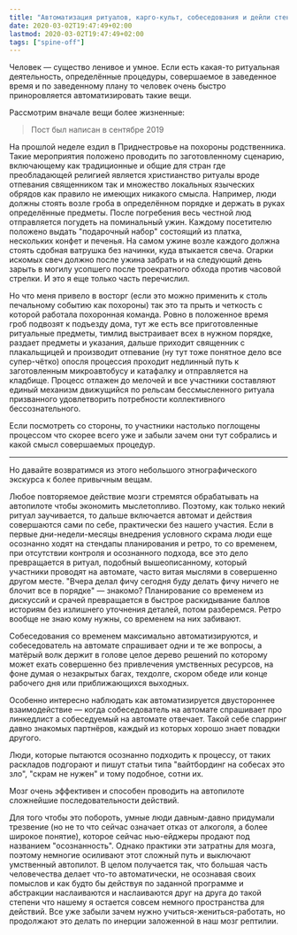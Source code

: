 ```yaml
---
title: "Автоматизация ритуалов, карго-культ, собеседования и дейли стендапы"
date: 2020-03-02T19:47:49+02:00
lastmod: 2020-03-02T19:47:49+02:00
tags: ["spine-off"]
---
```


Человек — существо ленивое и умное. Если есть какая-то ритуальная деятельность, определённые процедуры, совершаемое в заведенное время и по заведенному плану то человек очень быстро приноровляется автоматизировать такие вещи.

Рассмотрим вначале вещи более жизненные:

>Пост был написан в сентябре 2019

На прошлой неделе ездил в Приднестровье на похороны родственника. Такие мероприятия положено проводить по заготовленному сценарию, включающему как традиционные и общие для стран где преобладающей религией является христианство ритуалы вроде отпевания священником так и множество локальных языческих обрядов как правило не имеющих никакого смысла. Например, люди должны стоять возле гроба в определённом порядке и держать в руках определённые предметы. После погребения весь честной люд отправляется погудеть на поминальный ужин. Каждому посетителю положено выдать "подарочный набор" состоящий из платка, нескольких конфет и печенья. На самом ужине возле каждого должна стоять сдобная ватрушка без начинки, куда втыкается свеча. Огарки искомых свеч должно после ужина забрать и на следующий день зарыть в могилу усопшего после троекратного обхода против часовой стрелки. И это я еще только часть перечислил.

Но что меня привело в восторг (если это можно применить к столь печальному событию как похороны) так это та прыть и четкость с которой работала похоронная команда. Ровно в положенное время гроб подвозят к подъезду дома, тут же есть все приготовленные ритуальные предметы, тимлид выстраивает всех в нужном порядке, раздает предметы и указания, дальше приходит священник с плакальщицей и производит отпевание (ну тут тоже понятное дело все супер-чётко) опосля процессия проходит недлинный путь к заготовленным микроавтобусу и катафалку и отправляется на кладбище. Процесс отлажен до мелочей и все участники составляют единый механизм движущийся по рельсам бессмысленного ритуала призванного удовлетворить потребности коллективного бессознательного.

Если посмотреть со стороны, то участники настолько поглощены процессом что скорее всего уже и забыли зачем они тут собрались и какой смысл совершаемых процедур.

---

Но давайте возвратимся из этого небольшого этнографического экскурса к более привычным вещам.

Любое повторяемое действие мозги стремятся обрабатывать на автопилоте чтобы экономить мыслетопливо. Поэтому, как только некий ритуал заучивается, то дальше включается автомат и действия совершаются сами по себе, практически без нашего участия. Если в первые дни-недели-месяцы внедрения условного скрама люди еще осознанно ходят на стендапы планирования и ретро, то со временем, при отсутствии контроля и осознанного подхода, все это дело превращается в ритуал, подобный вышеописанному, который участники проводят на автомате, часто витая мыслями в совершенно другом месте. "Вчера делал фичу сегодня буду делать фичу ничего не блочит все в порядке" — знакомо? Планирование со временем из дискуссий и срачей превращается в быстрое раскидывание баллов историям без излишнего уточнения деталей, потом разберемся. Ретро вообще не знаю кому нужны, со временем на них забивают.

Собеседования со временем максимально автоматизируются, и собеседователь на автомате спрашивает одни и те же вопросы, а матёрый волк держит в голове целое дерево решений по которому может ехать совершенно без привлечения умственных ресурсов, на фоне думая о незакрытых багах, техдолге, скором обеде или конце рабочего дня или приближающихся выходных.

Особенно интересно наблюдать как автоматизируется двустороннее взаимодействие — когда собеседователь на автомате спрашивает про линкедлист а собеседуемый на автомате отвечает. Такой себе спарринг давно знакомых партнёров, каждый из которых хорошо знает повадки другого.

Люди, которые пытаются осознанно подходить к процессу, от таких раскладов подгорают и пишут статьи типа "вайтбординг на собесах это зло", "скрам не нужен" и тому подобное, сотни их.

Мозг очень эффективен и способен проводить на автопилоте сложнейшие последовательности действий.

Для того чтобы это побороть, умные люди давным-давно придумали трезвение (но не то что сейчас означает отказ от алкоголя, а более широкое понятие), которое сейчас нью-ейджеры продают под названием "осознанность". Однако практики эти затратны для мозга, поэтому немногие осиливают этот сложный путь и выключают умственный автопилот. В целом получается так, что большая часть человечества делает что-то автоматически, не осознавая своих помыслов и как будто бы действуя по заданной программе и абстракции наслаиваются и наслаиваются друг на друга до такой степени что нашему я остается совсем немного пространства для действий. Все уже забыли зачем нужно учиться-жениться-работать, но продолжают это делать по инерции заложенной в наш мозг рептилии.
